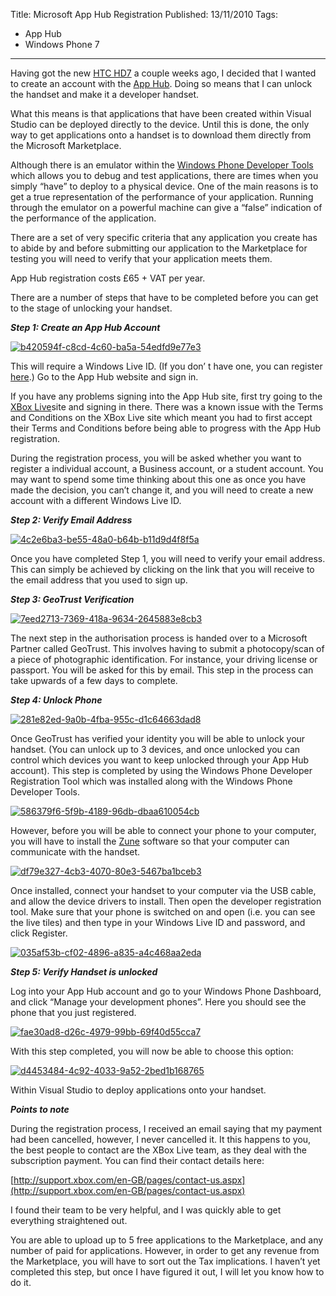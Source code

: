 Title: Microsoft App Hub Registration
Published: 13/11/2010
Tags:
- App Hub
- Windows Phone 7
---

Having got the new [HTC HD7](http://www.htc.com/uk/product/hd7/overview.html) a couple weeks ago, I decided that I wanted to create an account with the [App Hub](http://create.msdn.com/). Doing so means that I can unlock the handset and make it a developer handset.

What this means is that applications that have been created within Visual Studio can be deployed directly to the device. Until this is done, the only way to get applications onto a handset is to download them directly from the Microsoft Marketplace.

Although there is an emulator within the [Windows Phone Developer Tools](http://www.microsoft.com/downloads/en/details.aspx?FamilyID=04704acf-a63a-4f97-952c-8b51b34b00ce&displaylang=en) which allows you to debug and test applications, there are times when you simply “have” to deploy to a physical device. One of the main reasons is to get a true representation of the performance of your application. Running through the emulator on a powerful machine can give a “false” indication of the performance of the application.

There are a set of very specific criteria that any application you create has to abide by and before submitting our application to the Marketplace for testing you will need to verify that your application meets them.

App Hub registration costs £65 + VAT per year.

There are a number of steps that have to be completed before you can get to the stage of unlocking your handset.

**_Step 1: Create an App Hub Account_**

[![b420594f-c8cd-4c60-ba5a-54edfd9e77e3](http://www.gep13.co.uk/blog/wp-content/uploads/Microsoft-App-Hub-Registration_13804/b420594f-c8cd-4c60-ba5a-54edfd9e77e3_thumb.png)](http://www.gep13.co.uk/blog/wp-content/uploads/Microsoft-App-Hub-Registration_13804/b420594f-c8cd-4c60-ba5a-54edfd9e77e3.png)

This will require a Windows Live ID. (If you don’ t have one, you can register [here](https://signup.live.com/signup.aspx?lic=1).) Go to the App Hub website and sign in.

If you have any problems signing into the App Hub site, first try going to the [XBox Live](http://www.xbox.com/en-US/live)site and signing in there. There was a known issue with the Terms and Conditions on the XBox Live site which meant you had to first accept their Terms and Conditions before being able to progress with the App Hub registration.

During the registration process, you will be asked whether you want to register a individual account, a Business account, or a student account. You may want to spend some time thinking about this one as once you have made the decision, you can’t change it, and you will need to create a new account with a different Windows Live ID.

**_Step 2: Verify Email Address_**

[![4c2e6ba3-be55-48a0-b64b-b11d9d4f8f5a](http://www.gep13.co.uk/blog/wp-content/uploads/Microsoft-App-Hub-Registration_13804/4c2e6ba3-be55-48a0-b64b-b11d9d4f8f5a_thumb.png)](http://www.gep13.co.uk/blog/wp-content/uploads/Microsoft-App-Hub-Registration_13804/4c2e6ba3-be55-48a0-b64b-b11d9d4f8f5a.png)

Once you have completed Step 1, you will need to verify your email address. This can simply be achieved by clicking on the link that you will receive to the email address that you used to sign up.

**_Step 3: GeoTrust Verification_**

[![7eed2713-7369-418a-9634-2645883e8cb3](http://www.gep13.co.uk/blog/wp-content/uploads/Microsoft-App-Hub-Registration_13804/7eed2713-7369-418a-9634-2645883e8cb3_thumb.png)](http://www.gep13.co.uk/blog/wp-content/uploads/Microsoft-App-Hub-Registration_13804/7eed2713-7369-418a-9634-2645883e8cb3.png)

The next step in the authorisation process is handed over to a Microsoft Partner called GeoTrust. This involves having to submit a photocopy/scan of a piece of photographic identification. For instance, your driving license or passport. You will be asked for this by email. This step in the process can take upwards of a few days to complete.

**_Step 4: Unlock Phone_**

[![281e82ed-9a0b-4fba-955c-d1c64663dad8](http://www.gep13.co.uk/blog/wp-content/uploads/Microsoft-App-Hub-Registration_13804/281e82ed-9a0b-4fba-955c-d1c64663dad8_thumb.png)](http://www.gep13.co.uk/blog/wp-content/uploads/Microsoft-App-Hub-Registration_13804/281e82ed-9a0b-4fba-955c-d1c64663dad8.png)

Once GeoTrust has verified your identity you will be able to unlock your handset. (You can unlock up to 3 devices, and once unlocked you can control which devices you want to keep unlocked through your App Hub account). This step is completed by using the Windows Phone Developer Registration Tool which was installed along with the Windows Phone Developer Tools.

[![586379f6-5f9b-4189-96db-dbaa610054cb](http://www.gep13.co.uk/blog/wp-content/uploads/Microsoft-App-Hub-Registration_13804/586379f6-5f9b-4189-96db-dbaa610054cb_thumb.png)](http://www.gep13.co.uk/blog/wp-content/uploads/Microsoft-App-Hub-Registration_13804/586379f6-5f9b-4189-96db-dbaa610054cb.png)

However, before you will be able to connect your phone to your computer, you will have to install the [Zune](http://www.zune.net/en-GB/) software so that your computer can communicate with the handset.

[![df79e327-4cb3-4070-80e3-5467ba1bceb3](http://www.gep13.co.uk/blog/wp-content/uploads/Microsoft-App-Hub-Registration_13804/df79e327-4cb3-4070-80e3-5467ba1bceb3_thumb.png)](http://www.gep13.co.uk/blog/wp-content/uploads/Microsoft-App-Hub-Registration_13804/df79e327-4cb3-4070-80e3-5467ba1bceb3.png)

Once installed, connect your handset to your computer via the USB cable, and allow the device drivers to install. Then open the developer registration tool. Make sure that your phone is switched on and open (i.e. you can see the live tiles) and then type in your Windows Live ID and password, and click Register.

[![035af53b-cf02-4896-a835-a4c468aa2eda](http://www.gep13.co.uk/blog/wp-content/uploads/Microsoft-App-Hub-Registration_13804/035af53b-cf02-4896-a835-a4c468aa2eda_thumb.png)](http://www.gep13.co.uk/blog/wp-content/uploads/Microsoft-App-Hub-Registration_13804/035af53b-cf02-4896-a835-a4c468aa2eda.png)

**_Step 5: Verify Handset is unlocked_**

Log into your App Hub account and go to your Windows Phone Dashboard, and click “Manage your development phones”. Here you should see the phone that you just registered.

[![fae30ad8-d26c-4979-99bb-69f40d55cca7](http://www.gep13.co.uk/blog/wp-content/uploads/Microsoft-App-Hub-Registration_13804/fae30ad8-d26c-4979-99bb-69f40d55cca7_thumb.png)](http://www.gep13.co.uk/blog/wp-content/uploads/Microsoft-App-Hub-Registration_13804/fae30ad8-d26c-4979-99bb-69f40d55cca7.png)

With this step completed, you will now be able to choose this option:

[![d4453484-4c92-4033-9a52-2bed1b168765](http://www.gep13.co.uk/blog/wp-content/uploads/Microsoft-App-Hub-Registration_13804/d4453484-4c92-4033-9a52-2bed1b168765_thumb.png)](http://www.gep13.co.uk/blog/wp-content/uploads/Microsoft-App-Hub-Registration_13804/d4453484-4c92-4033-9a52-2bed1b168765.png)

Within Visual Studio to deploy applications onto your handset.

**_Points to note_**

During the registration process, I received an email saying that my payment had been cancelled, however, I never cancelled it. It this happens to you, the best people to contact are the XBox Live team, as they deal with the subscription payment. You can find their contact details here:

[http://support.xbox.com/en-GB/pages/contact-us.aspx](http://support.xbox.com/en-GB/pages/contact-us.aspx)

I found their team to be very helpful, and I was quickly able to get everything straightened out.

You are able to upload up to 5 free applications to the Marketplace, and any number of paid for applications. However, in order to get any revenue from the Marketplace, you will have to sort out the Tax implications. I haven’t yet completed this step, but once I have figured it out, I will let you know how to do it.
